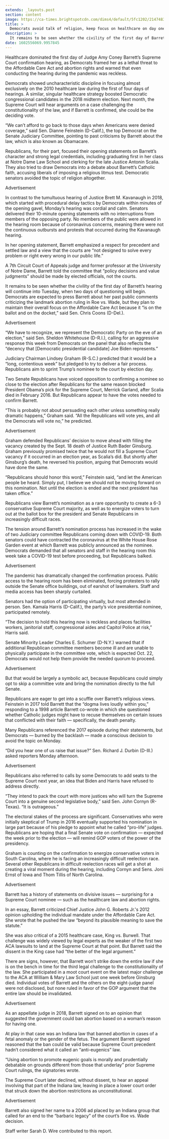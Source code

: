 ```yaml
--- 
extends: _layouts.post 
section: content 
image: https://ca-times.brightspotcdn.com/dims4/default/5fc1202/2147483647/strip/true/crop/5537x2907+0+392/resize/1200x630!/quality/90/?url=https%3A%2F%2Fcalifornia-times-brightspot.s3.amazonaws.com%2Fc3%2F7c%2F5dc5d48e40d0ae0c64703da7e01d%2Fap20286493113615.jpg 
title: > 
  Democrats avoid talk of religion, keep focus on healthcare on day one of Barrett hearing 
description: > 
  It remains to be seen whether the civility of the first day of Barrett’s hearing will continue into Tuesday, when two days of questioning will begin.“They intend to pack the court with more justices who will turn the Supreme Court into a genuine second legislative body,” said Sen. John Cornyn (R-Texas).AdvertisementBarrett has a history of statements on divisive issues — surprising for a Supreme Court nominee — such as the healthcare law and abortion rights.That challenge was widely viewed by legal experts as the weaker of the first two ACA lawsuits to land at the Supreme Court at that point.The argument Barrett signed reasoned that the ban could be valid because Supreme Court precedent hadn’t considered what it called an “anti-eugenics” law. 
date: 1602556069.9957845 
--- 
```

Healthcare dominated the first day of Judge Amy Coney Barrett’s Supreme Court confirmation hearing, as Democrats framed her as a lethal threat to the Affordable Care Act and abortion rights and warned that even conducting the hearing during the pandemic was reckless.

Democrats showed uncharacteristic discipline in focusing almost exclusively on the 2010 healthcare law during the first of four days of hearings. A similar, singular healthcare strategy boosted Democratic congressional candidates in the 2018 midterm election. Next month, the Supreme Court will hear arguments on a case challenging the constitutionality of the law, and if Barrett is confirmed, she could be the deciding vote.

“We can’t afford to go back to those days when Americans were denied coverage,” said Sen. Dianne Feinstein (D-Calif.), the top Democrat on the Senate Judiciary Committee, pointing to past criticisms by Barrett about the law, which is also known as Obamacare.

Republicans, for their part, focused their opening statements on Barrett’s character and strong legal credentials, including graduating first in her class at Notre Dame Law School and clerking for the late Justice Antonin Scalia. They also tried to draw Democrats into a debate about Barrett’s Catholic faith, accusing liberals of imposing a religious litmus test. Democratic senators avoided the topic of religion altogether.

Advertisement

In contrast to the tumultuous hearing of Justice Brett M. Kavanaugh in 2018, which started with procedural delay tactics by Democrats within minutes of the opening gavel, Monday’s hearing was cordial and calm. Senators delivered their 10-minute opening statements with no interruptions from members of the opposing party. No members of the public were allowed in the hearing room because of coronavirus concerns, meaning there were not the continuous outbursts and protests that occurred during the Kavanaugh hearing.

In her opening statement, Barrett emphasized a respect for precedent and settled law and a view that the courts are “not designed to solve every problem or right every wrong in our public life.”

A 7th Circuit Court of Appeals judge and former professor at the University of Notre Dame, Barrett told the committee that “policy decisions and value judgments” should be made by elected officials, not the courts.

It remains to be seen whether the civility of the first day of Barrett’s hearing will continue into Tuesday, when two days of questioning will begin. Democrats are expected to press Barrett about her past public comments criticizing the landmark abortion ruling in Roe vs. Wade, but they plan to maintain their overall focus on the Affordable Care Act because it “is on the ballot and on the docket,” said Sen. Chris Coons (D-Del.).

Advertisement

“We have to recognize, we represent the Democratic Party on the eve of an election,” said Sen. Sheldon Whitehouse (D-R.I.), calling for an aggressive response this week from Democrats on the panel that also reflects the “decency that [Democratic presidential candidate] Joe Biden represents.”

Judiciary Chairman Lindsey Graham (R-S.C.) predicted that it would be a “long, contentious week” but pledged to try to deliver a fair process. Republicans aim to sprint Trump’s nominee to the court by election day.

Two Senate Republicans have voiced opposition to confirming a nominee so close to the election after Republicans for the same reason blocked President Obama’s pick for the Supreme Court, Merrick Garland, after Scalia died in February 2016. But Republicans appear to have the votes needed to confirm Barrett.

“This is probably not about persuading each other unless something really dramatic happens,” Graham said. “All the Republicans will vote yes, and all the Democrats will vote no,” he predicted.

Advertisement

Graham defended Republicans’ decision to move ahead with filling the vacancy created by the Sept. 18 death of Justice Ruth Bader Ginsburg. Graham previously promised twice that he would not fill a Supreme Court vacancy if it occurred in an election year, as Scalia’s did. But shortly after Ginsburg’s death, he reversed his position, arguing that Democrats would have done the same.

“Republicans should honor this word,” Feinstein said, “and let the American people be heard. Simply put, I believe we should not be moving forward on this nomination. Not until the election is ended and the next president has taken office.”

Republicans view Barrett’s nomination as a rare opportunity to create a 6-3 conservative Supreme Court majority, as well as to energize voters to turn out at the ballot box for the president and Senate Republicans in increasingly difficult races.

The tension around Barrett’s nomination process has increased in the wake of two Judiciary committee Republicans coming down with COVID-19. Both senators could have contracted the coronavirus at the White House Rose Garden event at which Barrett was publicly announced as the nominee. Democrats demanded that all senators and staff in the hearing room this week take a COVID-19 test before proceeding, but Republicans balked.

Advertisement

The pandemic has dramatically changed the confirmation process. Public access to the hearing room has been eliminated, forcing protesters to rally outside the Senate office buildings, out of earshot of lawmakers. Staff and media access has been sharply curtailed.

Senators had the option of participating virtually, but most attended in person. Sen. Kamala Harris (D-Calif.), the party’s vice presidential nominee, participated remotely.

“The decision to hold this hearing now is reckless and places facilities workers, janitorial staff, congressional aides and Capitol Police at risk,” Harris said.

Senate Minority Leader Charles E. Schumer (D-N.Y.) warned that if additional Republican committee members become ill and are unable to physically participate in the committee vote, which is expected Oct. 22, Democrats would not help them provide the needed quorum to proceed.

Advertisement

But that would be largely a symbolic act, because Republicans could simply opt to skip a committee vote and bring the nomination directly to the full Senate.

Republicans are eager to get into a scuffle over Barrett’s religious views. Feinstein in 2017 told Barrett that the “dogma lives loudly within you,” responding to a 1998 article Barrett co-wrote in which she questioned whether Catholic judges might have to recuse themselves on certain issues that conflicted with their faith — specifically, the death penalty.

Many Republicans referenced the 2017 episode during their statements, but Democrats — burned by the backlash — made a conscious decision to avoid the topic on Monday.

“Did you hear one of us raise that issue?” Sen. Richard J. Durbin (D-Ill.) asked reporters Monday afternoon.

Advertisement

Republicans also referred to calls by some Democrats to add seats to the Supreme Court next year, an idea that Biden and Harris have refused to address directly.

“They intend to pack the court with more justices who will turn the Supreme Court into a genuine second legislative body,” said Sen. John Cornyn (R-Texas). “It is outrageous.”

The electoral stakes of the process are significant. Conservatives who were initially skeptical of Trump in 2016 eventually supported his nomination in large part because of his pledge to appoint what he called “pro-life” judges. Republicans are hoping that a final Senate vote on confirmation — expected the week prior to the election — will remind GOP voters of the power of the presidency.

Graham is counting on the confirmation to energize conservative voters in South Carolina, where he is facing an increasingly difficult reelection race. Several other Republicans in difficult reelection races will get a shot at creating a viral moment during the hearing, including Cornyn and Sens. Joni Ernst of Iowa and Thom Tillis of North Carolina.

Advertisement

Barrett has a history of statements on divisive issues — surprising for a Supreme Court nominee — such as the healthcare law and abortion rights.

In an essay, Barrett criticized Chief Justice John G. Roberts Jr.'s 2012 opinion upholding the individual mandate under the Affordable Care Act. She wrote that he pushed the law “beyond its plausible meaning to save the statute.”

She was also critical of a 2015 healthcare case, King vs. Burwell. That challenge was widely viewed by legal experts as the weaker of the first two ACA lawsuits to land at the Supreme Court at that point. But Barrett said the dissent in the King case had “the better of the legal argument.”

There are signs, however, that Barrett won’t strike down the entire law if she is on the bench in time for the third legal challenge to the constitutionality of the law. She participated in a moot court event on the latest major challenge to the ACA at William & Mary Law School just one week before Ginsburg died. Individual votes of Barrett and the others on the eight-judge panel were not disclosed, but none ruled in favor of the GOP argument that the entire law should be invalidated.

Advertisement

As an appellate judge in 2018, Barrett signed on to an opinion that suggested the government could ban abortion based on a woman’s reason for having one.

At play in that case was an Indiana law that banned abortion in cases of a fetal anomaly or the gender of the fetus. The argument Barrett signed reasoned that the ban could be valid because Supreme Court precedent hadn’t considered what it called an “anti-eugenics” law.

“Using abortion to promote eugenic goals is morally and prudentially debatable on grounds different from those that underlay” prior Supreme Court rulings, the signatories wrote.

The Supreme Court later declined, without dissent, to hear an appeal involving that part of the Indiana law, leaving in place a lower court order that struck down the abortion restrictions as unconstitutional.

Advertisement

Barrett also signed her name to a 2006 ad placed by an Indiana group that called for an end to the “barbaric legacy” of the court’s Roe vs. Wade decision.

Staff writer Sarah D. Wire contributed to this report.